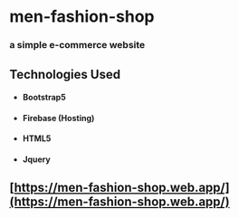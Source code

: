 # men-fashion-shop
### a simple e-commerce website 

## Technologies Used

* #### Bootstrap5 
* #### Firebase (Hosting)
* #### HTML5
* #### Jquery

## [https://men-fashion-shop.web.app/](https://men-fashion-shop.web.app/)

